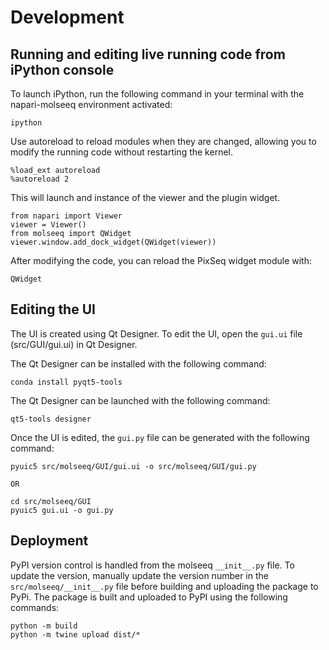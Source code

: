 # Development

## Running and editing live running code from iPython console

To launch iPython, run the following command in your terminal with the napari-molseeq environment activated:

    ipython

Use autoreload to reload modules when they are changed, allowing you to modify the running code without restarting the kernel.

    %load_ext autoreload
    %autoreload 2

This will launch and instance of the viewer and the plugin widget.

    from napari import Viewer
    viewer = Viewer()
    from molseeq import QWidget
    viewer.window.add_dock_widget(QWidget(viewer))

After modifying the code, you can reload the PixSeq widget module with:

    QWidget

## Editing the UI

The UI is created using Qt Designer. To edit the UI, open the `gui.ui` file (src/GUI/gui.ui) in Qt Designer. 

The Qt Designer can be installed with the following command:

    conda install pyqt5-tools

The Qt Designer can be launched with the following command:

    qt5-tools designer

Once the UI is edited, the `gui.py` file can be generated with the following command:

    pyuic5 src/molseeq/GUI/gui.ui -o src/molseeq/GUI/gui.py

    OR
    
    cd src/molseeq/GUI
    pyuic5 gui.ui -o gui.py

## Deployment

PyPI version control is handled from the molseeq `__init__.py` file. To update the version, manually update the version number in the `src/molseeq/__init__.py` file before building and uploading the package to PyPi.
The package is built and uploaded to PyPI using the following commands:

    python -m build    
    python -m twine upload dist/*  

